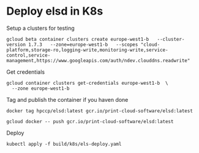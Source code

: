 # Deploy elsd in K8s

Setup a clusters for testing

```shell
gcloud beta container clusters create europe-west1-b   --cluster-version 1.7.3   --zone=europe-west1-b   --scopes "cloud-platform,storage-ro,logging-write,monitoring-write,service-control,service-management,https://www.googleapis.com/auth/ndev.clouddns.readwrite"
```

Get credentials

```shell
gcloud container clusters get-credentials europe-west1-b  \
  --zone europe-west1-b
```

Tag and publish the container if you haven done

```shell
docker tag hpccp/elsd:latest gcr.io/print-cloud-software/elsd:latest
```

```shell
gcloud docker -- push gcr.io/print-cloud-software/elsd:latest
```

Deploy

```shell
kubectl apply -f build/k8s/els-deploy.yaml
```